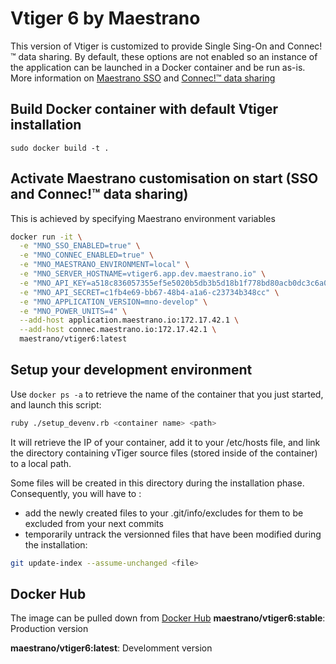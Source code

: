 # Vtiger 6 by Maestrano
This version of Vtiger is customized to provide Single Sing-On and Connec!™ data sharing. By default, these options are not enabled so an instance of the application can be launched in a Docker container and be run as-is.
More information on [Maestrano SSO](https://maestrano.com) and [Connec!™ data sharing](https://maestrano.com/connec)

## Build Docker container with default Vtiger installation
`sudo docker build -t .`

## Activate Maestrano customisation on start (SSO and Connec!™ data sharing)
This is achieved by specifying Maestrano environment variables

```bash
docker run -it \
  -e "MNO_SSO_ENABLED=true" \
  -e "MNO_CONNEC_ENABLED=true" \
  -e "MNO_MAESTRANO_ENVIRONMENT=local" \
  -e "MNO_SERVER_HOSTNAME=vtiger6.app.dev.maestrano.io" \
  -e "MNO_API_KEY=a518c836057355ef5e5020b5db3b5d18b1f778bd80acb0dc3c6a086645f4aa71" \
  -e "MNO_API_SECRET=c1fb4e69-bb67-48b4-a1a6-c23734b348cc" \
  -e "MNO_APPLICATION_VERSION=mno-develop" \
  -e "MNO_POWER_UNITS=4" \
  --add-host application.maestrano.io:172.17.42.1 \
  --add-host connec.maestrano.io:172.17.42.1 \
  maestrano/vtiger6:latest
 ```

## Setup your development environment
Use `docker ps -a` to retrieve the name of the container that you just started, and launch this script:
```bash
ruby ./setup_devenv.rb <container name> <path>
```
It will retrieve the IP of your container, add it to your /etc/hosts file, and link the directory containing vTiger source files (stored inside of the container) to a local path.

Some files will be created in this directory during the installation phase. Consequently, you will have to :
- add the newly created files to your .git/info/excludes for them to be excluded from your next commits
- temporarily untrack the versionned files that have been modified during the installation:
```bash
git update-index --assume-unchanged <file>
```

## Docker Hub
The image can be pulled down from [Docker Hub](https://registry.hub.docker.com/u/maestrano/vtiger6/)
**maestrano/vtiger6:stable**: Production version

**maestrano/vtiger6:latest**: Develomment version
